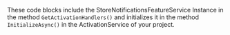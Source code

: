 These code blocks include the StoreNotificationsFeatureService Instance in the method `GetActivationHandlers()` and initializes it in the method `InitializeAsync()` in the ActivationService of your project.
